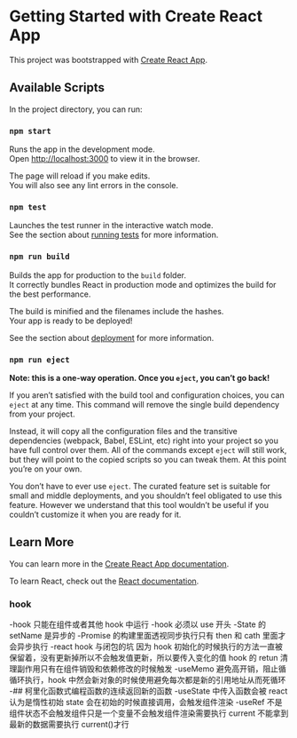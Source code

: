 # Getting Started with Create React App

This project was bootstrapped with [Create React App](https://github.com/facebook/create-react-app).

## Available Scripts

In the project directory, you can run:

### `npm start`

Runs the app in the development mode.\
Open [http://localhost:3000](http://localhost:3000) to view it in the browser.

The page will reload if you make edits.\
You will also see any lint errors in the console.

### `npm test`

Launches the test runner in the interactive watch mode.\
See the section about [running tests](https://facebook.github.io/create-react-app/docs/running-tests) for more information.

### `npm run build`

Builds the app for production to the `build` folder.\
It correctly bundles React in production mode and optimizes the build for the best performance.

The build is minified and the filenames include the hashes.\
Your app is ready to be deployed!

See the section about [deployment](https://facebook.github.io/create-react-app/docs/deployment) for more information.

### `npm run eject`

**Note: this is a one-way operation. Once you `eject`, you can’t go back!**

If you aren’t satisfied with the build tool and configuration choices, you can `eject` at any time. This command will remove the single build dependency from your project.

Instead, it will copy all the configuration files and the transitive dependencies (webpack, Babel, ESLint, etc) right into your project so you have full control over them. All of the commands except `eject` will still work, but they will point to the copied scripts so you can tweak them. At this point you’re on your own.

You don’t have to ever use `eject`. The curated feature set is suitable for small and middle deployments, and you shouldn’t feel obligated to use this feature. However we understand that this tool wouldn’t be useful if you couldn’t customize it when you are ready for it.

## Learn More

You can learn more in the [Create React App documentation](https://facebook.github.io/create-react-app/docs/getting-started).

To learn React, check out the [React documentation](https://reactjs.org/).

### hook

-hook 只能在组件或者其他 hook 中运行
-hook 必须以 use 开头
-State 的 setName 是异步的
-Promise 的构建里面透视同步执行只有 then 和 cath 里面才会异步执行
-react hook 与闭包的坑 因为 hook 初始化的时候执行的方法一直被保留着，没有更新掉所以不会触发值更新，所以要传入变化的值 hook 的 retun 清理副作用只有在组件销毁和依赖修改的时候触发
-useMemo 避免高开销，阻止循循环执行，hook 中然会新对象的时候使用避免每次都是新的引用地址从而死循环
-## 柯里化函数式编程函数的连续返回新的函数
-useState 中传入函数会被 react 认为是惰性初始 state 会在初始的时候直接调用，会触发组件渲染
-useRef 不是组件状态不会触发组件只是一个变量不会触发组件渲染需要执行 current 不能拿到最新的数据需要执行 current()才行
